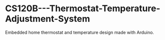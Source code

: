 # CS120B---Thermostat-Temperature-Adjustment-System
Embedded home thermostat and temperature design made with Arduino.
